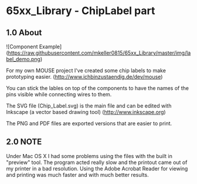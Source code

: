 65xx_Library - ChipLabel part
==============================

## 1.0 About

![Component Example] (https://raw.githubusercontent.com/mkeller0815/65xx_Library/master/img/label_demo.png)

For my own MOUSE project I've created some chip labels to make prototyping easier.
(http://www.ichbinzustaendig.de/dev/mouse)

You can stick the lables on top of the components to have the names of the pins visible while connecting wires to them.

The SVG file (Chip_Label.svg) is the main file and can be edited with Inkscape (a vector based drawing tool)
(http://www.inkscape.org)

The PNG and PDF files are exported versions that are easier to print. 

## 2.0 NOTE

Under Mac OS X I had some problems using the files with the built in "preview" tool. The program acted really slow and the printout came out 
of my printer in a bad resolution. Using the Adobe Acrobat Reader for viewing and printing was much faster and with much better results.

